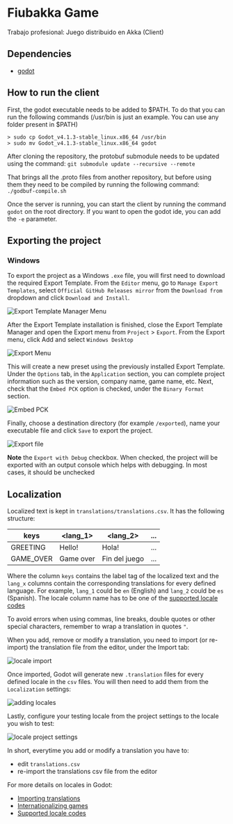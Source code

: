 # Fiubakka Game
Trabajo profesional: Juego distribuido en Akka (Client)

## Dependencies

* [godot](https://godotengine.org/download/archive/4.1.3-stable/)

## How to run the client

First, the godot executable needs to be added to $PATH. To do that you can run the following commands (/usr/bin is just an example. You can use any folder present in $PATH)

  ```console
> sudo cp Godot_v4.1.3-stable_linux.x86_64 /usr/bin
> sudo mv Godot_v4.1.3-stable_linux.x86_64 godot
```

After cloning the repository, the protobuf submodule needs to be updated using the command:
`git submodule update --recursive --remote`

That brings all the .proto files from another repository, but before using them they need to be compiled by running the following command: `./godbuf-compile.sh`

Once the server is running, you can start the client by running the command `godot` on the root directory. If you want to open the godot ide, you can add the `-e` parameter.

## Exporting the project

### Windows

To export the project as a Windows `.exe` file, you will first need to download the required Export Template. 
From the `Editor` menu, go to `Manage Export Templates`, select `Official GitHub Releases mirror` from the `Download from` dropdown and click `Download and Install`.

![Export Template Manager Menu](docs/Godot_v4.2.1-stable_win64_03kHSVtMJj.png)

After the Export Template installation is finished, close the Export Template Manager and open the Export menu from `Project` > `Export`. From the Export menu, click Add and select `Windows Desktop`

![Export Menu](docs/Godot_v4.2.1-stable_win64_jn7nknKCvo.png)

This will create a new preset using the previously installed Export Template. 
Under the `Options` tab, in the `Application` section, you can complete project information such as the version, company name, game name, etc.
Next, check that the `Embed PCK` option is checked, under the `Binary Format` section.

![Embed PCK](docs/Godot_v4.2.1-stable_win64_S3QO2GvKky.png)

Finally, choose a destination directory (for example `/exported`), name your executable file and click `Save` to export the project. 

![Export file](docs/image.png)

**Note** the `Export with Debug` checkbox. When checked, the project will be exported with an output console which helps with debugging. In most cases, it should be unchecked


## Localization

Localized text is kept in `translations/translations.csv`. It has the following structure:


|keys|<lang_1>|<lang_2>|...|
| --- | --- | --- | --- |
|GREETING|Hello!|Hola!|...|
|GAME_OVER|Game over|Fin del juego|...|

Where the column `keys` contains the label tag of the localized text and the `lang_x` columns contain the 
corresponding translations for every defined language. For example, `lang_1` could be `en` (English) and `lang_2` could be `es` (Spanish). The locale column name has to be one of the [supported locale codes](https://docs.godotengine.org/en/stable/tutorials/i18n/locales.html)

To avoid errors when using commas, line breaks, double quotes or other special characters, remember to wrap a translation in quotes `"`.

When you add, remove or modify a translation, you need to import (or re-import) the translation file from the editor, under the Import tab:

![locale import](docs/locale-import.png)

Once imported, Godot will generate new `.translation` files for every defined locale in the `csv` files. You will then need to add them from the `Localization` settings:

![adding locales](docs/adding-locales.png)

Lastly, configure your testing locale from the project settings to the locale you wish to test:

![locale project settings](docs/locale-project-settings.png)


In short, everytime you add or modify a translation you have to:
- edit `translations.csv`
- re-import the translations csv file from the editor

For more details on locales in Godot:
- [Importing translations](https://docs.godotengine.org/en/stable/tutorials/assets_pipeline/importing_translations.html)
- [Internationalizing games](https://docs.godotengine.org/en/stable/tutorials/i18n/internationalizing_games.html)
- [Supported locale codes](https://docs.godotengine.org/en/stable/tutorials/i18n/locales.html)


